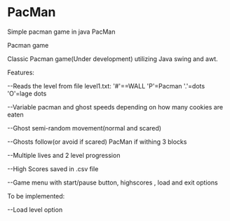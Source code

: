 # PacMan
Simple pacman game in java
PacMan

Pacman game

Classic Pacman game(Under development) utilizing Java swing and awt.

Features:

--Reads the level from file level1.txt: '#'==WALL 'P'=Pacman '.'=dots 'O'=lage dots

--Variable pacman and ghost speeds depending on how many cookies are eaten 

--Ghost semi-random movement(normal and scared)

--Ghosts follow(or avoid if scared) PacMan if withing 3 blocks

--Multiple lives and 2 level progression

--High Scores saved in .csv file

--Game menu with start/pause button, highscores , load and exit options

To be implemented:

--Load level option
